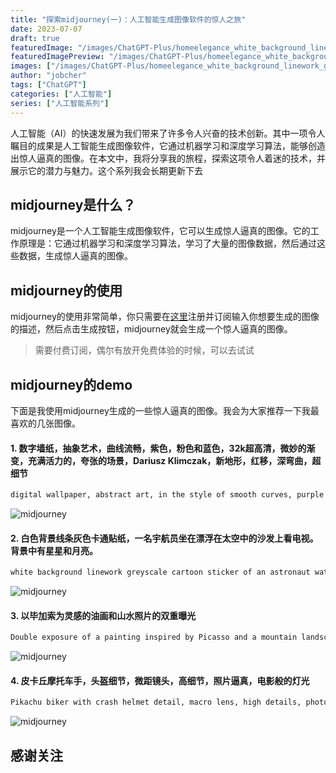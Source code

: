 ```yaml
---
title: "探索midjourney(一)：人工智能生成图像软件的惊人之旅"
date: 2023-07-07
draft: true
featuredImage: "/images/ChatGPT-Plus/homeelegance_white_background_linework_greyscale_cartoon_sticke_0dc66fc8-8ac8-414d-8538-c3a7c63d38bb.png"
featuredImagePreview: "/images/ChatGPT-Plus/homeelegance_white_background_linework_greyscale_cartoon_sticke_0dc66fc8-8ac8-414d-8538-c3a7c63d38bb.png"
images: ["/images/ChatGPT-Plus/homeelegance_white_background_linework_greyscale_cartoon_sticke_0dc66fc8-8ac8-414d-8538-c3a7c63d38bb.png"]
author: "jobcher"
tags: ["ChatGPT"]
categories: ["人工智能"]
series: ["人工智能系列"]
---
```


人工智能（AI）的快速发展为我们带来了许多令人兴奋的技术创新。其中一项令人瞩目的成果是人工智能生成图像软件，它通过机器学习和深度学习算法，能够创造出惊人逼真的图像。在本文中，我将分享我的旅程，探索这项令人着迷的技术，并展示它的潜力与魅力。这个系列我会长期更新下去  
   
## midjourney是什么？
midjourney是一个人工智能生成图像软件，它可以生成惊人逼真的图像。它的工作原理是：它通过机器学习和深度学习算法，学习了大量的图像数据，然后通过这些数据，生成惊人逼真的图像。

## midjourney的使用
midjourney的使用非常简单，你只需要在[这里](https://midjourney.com/)注册并订阅输入你想要生成的图像的描述，然后点击生成按钮，midjourney就会生成一个惊人逼真的图像。  
> 需要付费订阅，偶尔有放开免费体验的时候，可以去试试

## midjourney的demo
下面是我使用midjourney生成的一些惊人逼真的图像。我会为大家推荐一下我最喜欢的几张图像。
#### 1. 数字墙纸，抽象艺术，曲线流畅，紫色，粉色和蓝色，32k超高清，微妙的渐变，充满活力的，夸张的场景，Dariusz Klimczak，新地形，红移，深弯曲，超细节
```sh
digital wallpaper, abstract art, in the style of smooth curves, purple and pink and blue, 32k uhd, subtle gradients, vibrant, exaggerated scenes, dariusz klimczak, new topographics, redshift, deep curving, hyper-detailed
```
![midjourney](/images/ChatGPT-Plus/homeelegance_digital_wallpaper_abstract_art_in_the_style_of_smo_ee2a6f7b-a402-4d72-b00b-5c2ab8879a54.png)  
#### 2. 白色背景线条灰色卡通贴纸，一名宇航员坐在漂浮在太空中的沙发上看电视。背景中有星星和月亮。
```sh
white background linework greyscale cartoon sticker of an astronaut watching Television while sitting on a couch that is floating in space. Stars and moon in the background.
```
![midjourney](/images/ChatGPT-Plus/homeelegance_white_background_linework_greyscale_cartoon_sticke_0dc66fc8-8ac8-414d-8538-c3a7c63d38bb.png)
#### 3. 以毕加索为灵感的油画和山水照片的双重曝光  
```sh
Double exposure of a painting inspired by Picasso and a mountain landscape photo
```
![midjourney](/images/ChatGPT-Plus/homeelegance_Double_exposure_of_a_painting_inspired_by_Picasso__c853e35e-88bd-4b33-a698-c4d6a8b0108c.png)  
#### 4. 皮卡丘摩托车手，头盔细节，微距镜头，高细节，照片逼真，电影般的灯光
```sh
Pikachu biker with crash helmet detail, macro lens, high details, photorealistic, cinematic lights
```
![midjourney](/images/ChatGPT-Plus/homeelegance_Pikachu_biker_with_crash_helmet_detail_macro_lens__956791f3-aba8-4170-9cde-6ee87db82fd5.png)

## 感谢关注